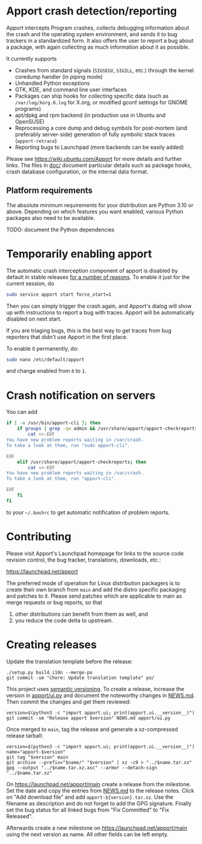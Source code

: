 Apport crash detection/reporting
================================

Apport intercepts Program crashes, collects debugging information about the
crash and the operating system environment, and sends it to bug trackers in a
standardized form. It also offers the user to report a bug about a package,
with again collecting as much information about it as possible.

It currently supports

 - Crashes from standard signals (`SIGSEGV`, `SIGILL`, etc.) through the kernel
   coredump handler (in piping mode)
 - Unhandled Python exceptions
 - GTK, KDE, and command line user interfaces
 - Packages can ship hooks for collecting specific data (such as
   `/var/log/Xorg.0.log` for X.org, or modified gconf settings for GNOME
   programs)
 - apt/dpkg and rpm backend (in production use in Ubuntu and OpenSUSE)
 - Reprocessing a core dump and debug symbols for post-mortem (and preferably
   server-side) generation of fully symbolic stack traces (`apport-retrace`)
 - Reporting bugs to Launchpad (more backends can be easily added)

Please see https://wiki.ubuntu.com/Apport for more details and further links.
The files in [doc/](./doc/) document particular details such as package hooks,
crash database configuration, or the internal data format.

Platform requirements
---------------------

The absolute minimum requirements for your distribution are Python 3.10 or
above. Depending on which features you want enabled, various Python packages
also need to be available.

TODO: document the Python dependencies

Temporarily enabling apport
===========================

The automatic crash interception component of apport is disabled by default in
stable releases
[for a number of reasons](https://wiki.ubuntu.com/Apport#How%20to%20enable%20apport).
To enable it just for the current session, do

```sh
sudo service apport start force_start=1
```

Then you can simply trigger the crash again, and Apport's dialog will show up
with instructions to report a bug with traces. Apport will be automatically
disabled on next start.

If you are triaging bugs, this is the best way to get traces from bug reporters
that didn't use Apport in the first place.

To enable it permanently, do:

```sh
sudo nano /etc/default/apport
```

and change enabled from `0` to `1`.

Crash notification on servers
=============================

You can add

```sh
if [ -x /usr/bin/apport-cli ]; then
    if groups | grep -qw admin && /usr/share/apport/apport-checkreports -s; then
        cat <<-EOF
You have new problem reports waiting in /var/crash.
To take a look at them, run "sudo apport-cli".

EOF
    elif /usr/share/apport/apport-checkreports; then
        cat <<-EOF
You have new problem reports waiting in /var/crash.
To take a look at them, run "apport-cli".

EOF
    fi
fi
```

to your `~/.bashrc` to get automatic notification of problem reports.

Contributing
============

Please visit Apport's Launchpad homepage for links to the source code revision
control, the bug tracker, translations, downloads, etc.:

  https://launchpad.net/apport

The preferred mode of operation for Linux distribution packagers is to create
their own branch from `main` and add the distro specific packaging and patches
to it. Please send patches which are applicable to main as merge requests or
bug reports, so that
1. other distributions can benefit from them as well, and
2. you reduce the code delta to upstream.

Creating releases
=================

Update the translation template before the release:

```
./setup.py build_i18n --merge-po
git commit -sm "chore: Update translation template" po/
```

This project uses [semantic versioning](https://semver.org/). To create a
release, increase the version in [apport/ui.py](apport/ui.py) and document the
noteworthy changes in [NEWS.md](./NEWS.md). Then commit the changes and get them
reviewed:

```
version=$(python3 -c "import apport.ui; print(apport.ui.__version__)")
git commit -sm "Release apport $version" NEWS.md apport/ui.py
```

Once merged to `main`, tag the release and generate a xz-compressed release
tarball:

```
version=$(python3 -c "import apport.ui; print(apport.ui.__version__)")
name="apport-$version"
git tag "$version" main
git archive --prefix="$name/" "$version" | xz -c9 > "../$name.tar.xz"
gpg --output "../$name.tar.xz.asc" --armor --detach-sign "../$name.tar.xz"
```

On https://launchpad.net/apport/main create a release from the milestone. Set
the date and copy the entries from [NEWS.md](./NEWS.md) to the release notes.
Click on "Add download file" and add `apport-${version}.tar.xz`. Use the
filename as description and do not forget to add the GPG signature. Finally
set the bug status for all linked bugs from "Fix Committed" to "Fix Released".

Afterwards create a new milestone on https://launchpad.net/apport/main using the
next version as name. All other fields can be left empty.
